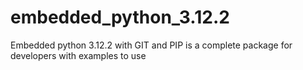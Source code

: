 # embedded_python_3.12.2
Embedded python 3.12.2 with GIT and PIP is a complete package for developers with examples to use
